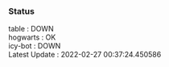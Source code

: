 ### Status


table : DOWN  
hogwarts : OK  
icy-bot : DOWN  
Latest Update : 2022-02-27 00:37:24.450586
